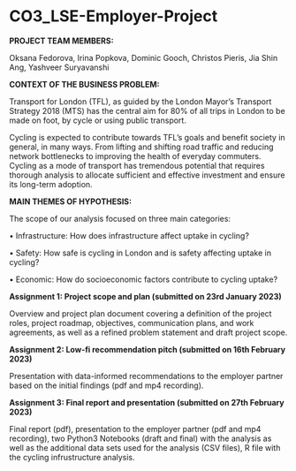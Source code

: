 # CO3_LSE-Employer-Project

**PROJECT TEAM MEMBERS:**

Oksana Fedorova, 
Irina Popkova, 
Dominic Gooch, 
Christos Pieris,
Jia Shin Ang, 
Yashveer Suryavanshi

**CONTEXT OF THE BUSINESS PROBLEM:**

Transport for London (TFL), as guided by the London Mayor’s Transport Strategy 2018 (MTS) has the central aim for 80% of all trips in London to be made on foot, by cycle or using public transport.

Cycling is expected to contribute towards TFL’s goals and benefit society in general, in many ways. From lifting and shifting road traffic and reducing network bottlenecks to improving the health of everyday commuters. Cycling as a mode of transport has tremendous potential that requires thorough analysis to allocate sufficient and effective investment and ensure its long-term adoption.

**MAIN THEMES OF HYPOTHESIS:** 

The scope of our analysis focused on three main categories:

• Infrastructure: How does infrastructure affect uptake in cycling?

• Safety: How safe is cycling in London and is safety affecting uptake in cycling?

• Economic: How do socioeconomic factors contribute to cycling uptake?

**Assignment 1: Project scope and plan (submitted on 23rd January 2023)**

Overview and project plan document covering a definition of the project roles, project roadmap, objectives, communication plans, and work agreements, as well as a refined problem statement and draft project scope. 

**Assignment 2: Low-fi recommendation pitch (submitted on 16th February 2023)**

Presentation with data-informed recommendations to the employer partner based on the initial findings (pdf and mp4 recording).

**Assignment 3: Final report and presentation (submitted on 27th February 2023)**

Final report (pdf), presentation to the employer partner (pdf and mp4 recording), two Python3 Notebooks (draft and final) with the analysis 
as well as the additional data sets used for the analysis (CSV files), R file with the cycling infrustructure analysis. 


